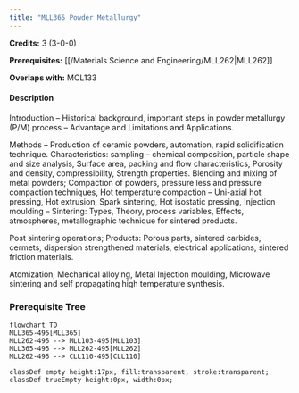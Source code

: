 ```yaml
---
title: "MLL365 Powder Metallurgy"
---
```

**Credits:** 3 (3-0-0)

**Prerequisites:** [[/Materials Science and Engineering/MLL262|MLL262]]

**Overlaps with:** MCL133

#### Description
Introduction – Historical background, important steps in powder metallurgy (P/M) process – Advantage and Limitations and Applications.

Methods – Production of ceramic powders, automation, rapid solidification technique. Characteristics: sampling – chemical composition, particle shape and size analysis, Surface area, packing and flow characteristics, Porosity and density, compressibility, Strength properties. Blending and mixing of metal powders; Compaction of powders, pressure less and pressure compaction techniques, Hot temperature compaction – Uni-axial hot pressing, Hot extrusion, Spark sintering, Hot isostatic pressing, Injection moulding – Sintering: Types, Theory, process variables, Effects, atmospheres, metallographic technique for sintered products.

Post sintering operations; Products: Porous parts, sintered carbides, cermets, dispersion strengthened materials, electrical applications, sintered friction materials.

Atomization, Mechanical alloying, Metal Injection moulding, Microwave sintering and self propagating high temperature synthesis.

### Prerequisite Tree

```mermaid
flowchart TD
MLL365-495[MLL365]
MLL262-495 --> MLL103-495[MLL103]
MLL365-495 --> MLL262-495[MLL262]
MLL262-495 --> CLL110-495[CLL110]

classDef empty height:17px, fill:transparent, stroke:transparent;
classDef trueEmpty height:0px, width:0px;
```